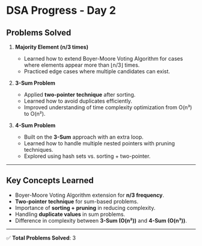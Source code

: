 # DSA Progress - Day 2

## Problems Solved

1. **Majority Element (n/3 times)**

   - Learned how to extend Boyer-Moore Voting Algorithm for cases where elements appear more than ⌊n/3⌋ times.
   - Practiced edge cases where multiple candidates can exist.

2. **3-Sum Problem**

   - Applied **two-pointer technique** after sorting.
   - Learned how to avoid duplicates efficiently.
   - Improved understanding of time complexity optimization from O(n³) to O(n²).

3. **4-Sum Problem**
   - Built on the **3-Sum** approach with an extra loop.
   - Learned how to handle multiple nested pointers with pruning techniques.
   - Explored using hash sets vs. sorting + two-pointer.

---

## Key Concepts Learned

- Boyer-Moore Voting Algorithm extension for **n/3 frequency**.
- **Two-pointer technique** for sum-based problems.
- Importance of **sorting + pruning** in reducing complexity.
- Handling **duplicate values** in sum problems.
- Difference in complexity between **3-Sum (O(n²))** and **4-Sum (O(n³))**.

---

✅ **Total Problems Solved**: 3
